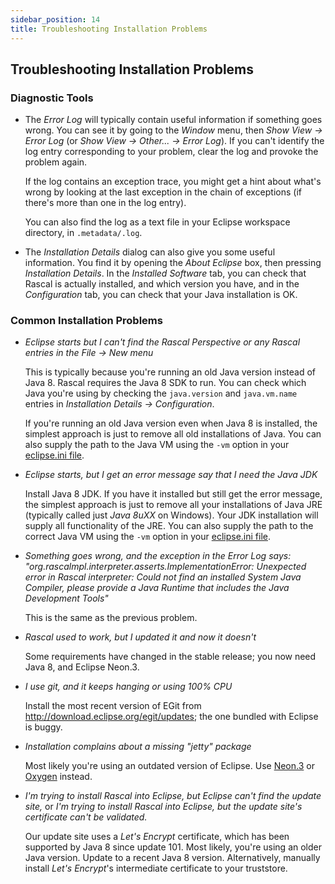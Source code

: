 ```yaml
---
sidebar_position: 14
title: Troubleshooting Installation Problems
---
```

## Troubleshooting Installation Problems

### Diagnostic Tools

-  The *Error Log* will typically contain useful information if something goes wrong. You can see it by going
   to the *Window* menu, then *Show View → Error Log* (or *Show View → Other... → Error Log*). If you can't
   identify the log entry corresponding to your problem, clear the log and provoke the problem again.

   If the log contains an exception trace, you might get a hint about what's wrong by looking at the last
   exception in the chain of exceptions (if there's more than one in the log entry).
   
   You can also find the log as a text file in your Eclipse workspace directory, in ```.metadata/.log```.
   
-  The *Installation Details* dialog can also give you some useful information. You find it by opening
   the *About Eclipse* box, then pressing *Installation Details*. In the *Installed Software* tab, you can
   check that Rascal is actually installed, and which version you have, and in the *Configuration* tab, you
   can check that your Java installation is OK.

### Common Installation Problems

 - *Eclipse starts but I can't find the Rascal Perspective or any Rascal entries in the File → New menu*

   This is typically because you're running an old Java version instead of Java 8. Rascal requires the Java 8 SDK to
   run. You can check which Java you're using by checking the ```java.version``` and ```java.vm.name``` entries
   in *Installation Details → Configuration*.

   If you're running an old Java version even when Java 8 is installed, the simplest approach is just to remove all old
   installations of Java. You can also supply the path to the Java VM using the ```-vm``` option in your
   [eclipse.ini file](/start/editini.html).
   
 - *Eclipse starts, but I get an error message say that I need the Java JDK*
  
   Install Java 8 JDK. If you have it installed but still get the error message, the simplest approach is
   just to remove all your installations of Java JRE (typically called just *Java 8uXX* on Windows). Your
   JDK installation will supply all functionality of the JRE. You can also supply the path to the correct
   Java VM using the ```-vm``` option in your [eclipse.ini file](/docs/EditIni).

 - *Something goes wrong, and the exception in the Error Log says: "org.rascalmpl.interpreter.asserts.ImplementationError:
    Unexpected error in Rascal interpreter: Could not find an installed System Java Compiler, please provide
    a Java Runtime that includes the Java Development Tools"*

   This is the same as the previous problem.  
  
 - *Rascal used to work, but I updated it and now it doesn't*
  
   Some requirements have changed in the stable release; you now need Java 8, and Eclipse Neon.3.

 - *I use git, and it keeps hanging or using 100% CPU*
  
   Install the most recent version of EGit from http://download.eclipse.org/egit/updates; the one bundled
   with Eclipse is buggy.

 - *Installation complains about a missing "jetty" package*
 
   Most likely you're using an outdated version of Eclipse. Use
   [Neon.3](http://www.eclipse.org/downloads/packages/release/Neon/3) or
   [Oxygen](http://www.eclipse.org/downloads/packages/release/Oxygen/2) instead.

 - *I'm trying to install Rascal into Eclipse, but Eclipse can't find the update site,* or
   *I'm trying to install Rascal into Eclipse, but the update site's certificate can't be validated.*

   Our update site uses a *Let's Encrypt* certificate, which has been supported by Java 8 since update 101.
   Most likely, you're using an older Java version. Update to a recent Java 8 version.
   Alternatively, manually install *Let's Encrypt*'s intermediate certificate to your truststore.
